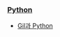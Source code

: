 ### [Python](http://blog.seulgi.kim/search/label/Python)
* [Gil과 Python](http://blog.seulgi.kim/2015/07/gil-python.html)

